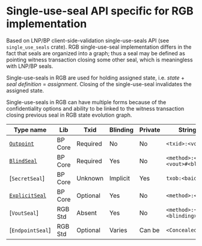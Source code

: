 # Single-use-seal API specific for RGB implementation

Based on LNP/BP client-side-validation single-use-seals API (see
`single_use_seals` crate). RGB single-use-seal implementation differs in the fact
that seals are organized into a graph; thus a seal may be defined as
pointing witness transaction closing some other seal, which is meaningless
with LNP/BP seals.

Single-use-seals in RGB are used for holding assigned state, i.e. *state* +
*seal definition* = *assignment*. Closing of the single-use-seal invalidates
the assigned state.

Single-use-seals in RGB can have multiple forms because of the
confidentiality options and ability to be linked to the witness transaction
closing previous seal in RGB state evolution graph.

| **Type name**    | **Lib** | **Txid**  | **Blinding** | **Private** | **String serialization**                | **Use case**  |
|------------------|---------| --------- | ------------ |-------------|-----------------------------------------|---------------|
| [`Outpoint`]     | BP Core | Required  | No           | No          | `<txid>:<vout>`                         | Genesis       |
| [`BlindSeal`]    | BP Core | Required  | Yes          | No          | `<method>:<<txid>/~>:<vout>#<blinding>` | Stash         |
| [`SecretSeal`]   | BP Core | Unknown   | Implicit     | Yes         | `txob:<baid58>#<checksum>`              | Ext. payments |
| [`ExplicitSeal`] | BP Core | Optional  | Yes          | No          | `<method>:<<txid>/~>:<vout>`            | Internal      |
| [`VoutSeal`]     | RGB Std | Absent    | Yes          | No          | `<method>:~:<vout>#<blinding>`          | SealEndpoint  |
| [`EndpointSeal`] | RGB Std | Optional  | Varies       | Can be      | `<ConcealedSeal>/<VoutSeal>`            | Consignments  |

[`Outpoint`]: bp::Outpoint
[`BlindSeal`]: bp::seals::txout::blind::BlindSeal
[`ExplicitSeal`]: bp::seals::txout::ExplicitSeal
